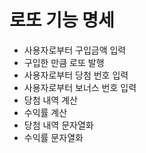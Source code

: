 # 로또 기능 명세

- 사용자로부터 구입금액 입력
- 구입한 만큼 로또 발행
- 사용자로부터 당첨 번호 입력
- 사용자로부터 보너스 번호 입력
- 당첨 내역 계산
- 수익률 계산
- 당첨 내역 문자열화
- 수익률 문자열화